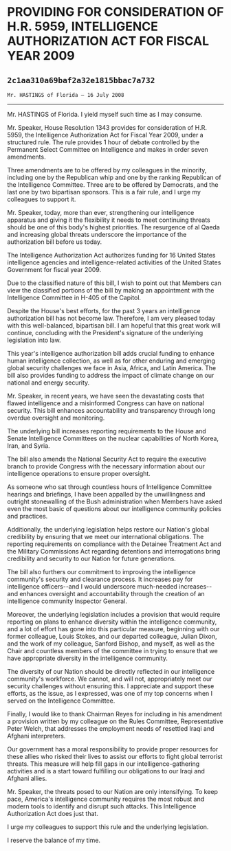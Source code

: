 # PROVIDING FOR CONSIDERATION OF H.R. 5959, INTELLIGENCE AUTHORIZATION  ACT FOR FISCAL YEAR 2009
## `2c1aa310a69baf2a32e1815bbac7a732`
`Mr. HASTINGS of Florida — 16 July 2008`

---


Mr. HASTINGS of Florida. I yield myself such time as I may consume.

Mr. Speaker, House Resolution 1343 provides for consideration of H.R. 
5959, the Intelligence Authorization Act for Fiscal Year 2009, under a 
structured rule. The rule provides 1 hour of debate controlled by the 
Permanent Select Committee on Intelligence and makes in order seven 
amendments.

Three amendments are to be offered by my colleagues in the minority, 
including one by the Republican whip and one by the ranking Republican 
of the Intelligence Committee. Three are to be offered by Democrats, 
and the last one by two bipartisan sponsors. This is a fair rule, and I 
urge my colleagues to support it.

Mr. Speaker, today, more than ever, strengthening our intelligence 
apparatus and giving it the flexibility it needs to meet continuing 
threats should be one of this body's highest priorities. The resurgence 
of al Qaeda and increasing global threats underscore the importance of 
the authorization bill before us today.

The Intelligence Authorization Act authorizes funding for 16 United 
States intelligence agencies and intelligence-related activities of the 
United States Government for fiscal year 2009.

Due to the classified nature of this bill, I wish to point out that 
Members can view the classified portions of the bill by making an 
appointment with the Intelligence Committee in H-405 of the Capitol.

Despite the House's best efforts, for the past 3 years an 
intelligence authorization bill has not become law. Therefore, I am 
very pleased today with this well-balanced, bipartisan bill. I am 
hopeful that this great work will continue, concluding with the 
President's signature of the underlying legislation into law.

This year's intelligence authorization bill adds crucial funding to 
enhance human intelligence collection, as well as for other enduring 
and emerging global security challenges we face in Asia, Africa, and 
Latin America. The bill also provides funding to address the impact of 
climate change on our national and energy security.

Mr. Speaker, in recent years, we have seen the devastating costs that 
flawed intelligence and a misinformed Congress can have on national 
security. This bill enhances accountability and transparency through 
long overdue oversight and monitoring.

The underlying bill increases reporting requirements to the House and 
Senate Intelligence Committees on the nuclear capabilities of North 
Korea, Iran, and Syria.

The bill also amends the National Security Act to require the 
executive branch to provide Congress with the necessary information 
about our intelligence operations to ensure proper oversight.

As someone who sat through countless hours of Intelligence Committee 
hearings and briefings, I have been appalled by the unwillingness and 
outright stonewalling of the Bush administration when Members have 
asked even the most basic of questions about our intelligence community 
policies and practices.

Additionally, the underlying legislation helps restore our Nation's 
global credibility by ensuring that we meet our international 
obligations. The reporting requirements on compliance with the Detainee 
Treatment Act and the Military Commissions Act regarding detentions and 
interrogations bring credibility and security to our Nation for future 
generations.

The bill also furthers our commitment to improving the intelligence 
community's security and clearance process. It increases pay for 
intelligence officers--and I would underscore much-needed increases--
and enhances oversight and accountability through the creation of an 
intelligence community Inspector General.

Moreover, the underlying legislation includes a provision that would 
require reporting on plans to enhance diversity within the intelligence 
community, and a lot of effort has gone into this particular measure, 
beginning with our former colleague, Louis Stokes, and our departed 
colleague, Julian Dixon, and the work of my colleague, Sanford Bishop, 
and myself, as well as the Chair and countless members of the committee 
in trying to ensure that we have appropriate diversity in the 
intelligence community.

The diversity of our Nation should be directly reflected in our 
intelligence community's workforce. We cannot, and will not, 
appropriately meet our security challenges without ensuring this. I 
appreciate and support these efforts, as the issue, as I expressed, was 
one of my top concerns when I served on the Intelligence Committee.

Finally, I would like to thank Chairman Reyes for including in his 
amendment a provision written by my colleague on the Rules Committee, 
Representative Peter Welch, that addresses the employment needs of 
resettled Iraqi and Afghani interpreters.

Our government has a moral responsibility to provide proper resources 
for these allies who risked their lives to assist our efforts to fight 
global terrorist threats. This measure will help fill gaps in our 
intelligence-gathering activities and is a start toward fulfilling our 
obligations to our Iraqi and Afghani allies.

Mr. Speaker, the threats posed to our Nation are only intensifying. 
To keep pace, America's intelligence community requires the most robust 
and modern tools to identify and disrupt such attacks. This 
Intelligence Authorization Act does just that.

I urge my colleagues to support this rule and the underlying 
legislation.

I reserve the balance of my time.